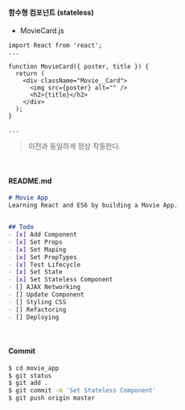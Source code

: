 #### 함수형 컴포넌트 (stateless)

- MovieCard.js

```react
import React from 'react';
...

function MovieCard({ poster, title }) {
  return (
    <div className="Movie__Card">
      <img src={poster} alt="" />
      <h2>{title}</h2>
    </div>
  );
}

...
```

> 이전과 동일하게 정상 작동한다.

<br>

#### README.md

```markdown
# Movie App
Learning React and ES6 by building a Movie App.


## Todo
- [x] Add Component
- [x] Set Props
- [x] Set Maping
- [x] Set PropTypes
- [x] Test Lifecycle
- [x] Set State
- [x] Set Stateless Component
- [] AJAX Networking
- [] Update Component
- [] Styling CSS
- [] Refactoring
- [] Deploying
```

<br>

#### Commit

```bash
$ cd movie_app
$ git status
$ git add .
$ git commit -m 'Set Stateless Component'
$ git push origin master
```

<br>

<br>